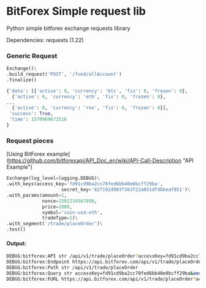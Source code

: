 # BitForex Simple request lib
Python simple bitforex exchange requests library

Dependencies: 
requests (1.22)

### Generic Request
```python
Exchange()\
.build_request('POST', '/fund/allAccount')
.finalize()

{'data': [{'active': 0, 'currency': 'btc', 'fix': 0, 'frozen': 0},
  {'active': 0, 'currency': 'eth', 'fix': 0, 'frozen': 0},
...
  {'active': 0, 'currency': 'ron', 'fix': 0, 'frozen': 0}],
 'success': True,
 'time': 1570969672516
}
```

### Request pieces
[Using BitForex example] (https://github.com/bitforexapi/API_Doc_en/wiki/API-Call-Description "API Example")
```python
Exchange(log_level=logging.DEBUG)\
.with_keys(access_key='fd91cd9ba2cc78fed6bb40e0bcff29ba',
                    secret_key='82f192d903f363f22a031dfdbbeaf851')\
.with_params(amount=1, 
             nonce=1501234567890, 
             price=1000, 
             symbol='coin-usd-eth', 
             tradeType=1)\
.with_segment('/trade/placeOrder')\
.test()
```
#### Output:
```bash
DEBUG:bitforex:API str /api/v1/trade/placeOrder?accessKey=fd91cd9ba2cc78fed6bb40e0bcff29ba&amount=1&nonce=1501234567890&price=1000&symbol=coin-usd-eth&tradeType=1
DEBUG:bitforex:Endpoint https://api.bitforex.com/api/v1/trade/placeOrder
DEBUG:bitforex:Path str /api/v1/trade/placeOrder
DEBUG:bitforex:Query str accessKey=fd91cd9ba2cc78fed6bb40e0bcff29ba&amount=1&nonce=1501234567890&price=1000&symbol=coin-usd-eth&tradeType=1
DEBUG:bitforex:FURL https://api.bitforex.com/api/v1/trade/placeOrder?accessKey=fd91cd9ba2cc78fed6bb40e0bcff29ba&amount=1&nonce=1501234567890&price=1000&signData=2a0a848d76920a425190c5f2c509b45ef730956fac5331c79a988671223fd367&symbol=coin-usd-eth&tradeType=1
```
